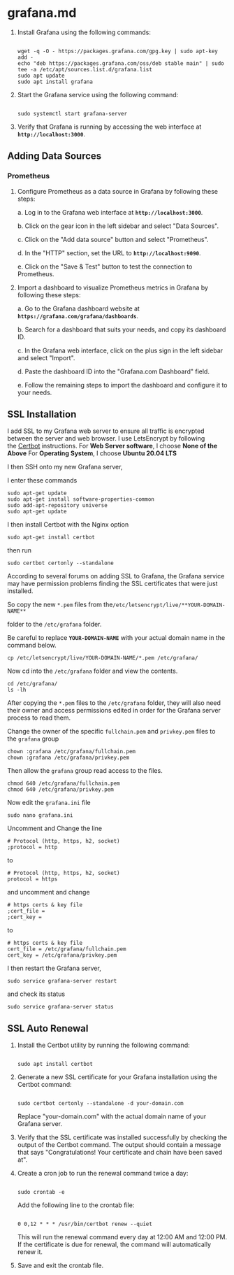 # grafana.md

1. Install Grafana using the following commands:

    ```
    
    wget -q -O - https://packages.grafana.com/gpg.key | sudo apt-key add -
    echo "deb https://packages.grafana.com/oss/deb stable main" | sudo tee -a /etc/apt/sources.list.d/grafana.list
    sudo apt update
    sudo apt install grafana
    ```

2. Start the Grafana service using the following command:

    ```
    
    sudo systemctl start grafana-server
    ```

3. Verify that Grafana is running by accessing the web interface at **`http://localhost:3000`**.

## Adding Data Sources

### Prometheus

1. Configure Prometheus as a data source in Grafana by following these steps:

    a. Log in to the Grafana web interface at **`http://localhost:3000`**.

    b. Click on the gear icon in the left sidebar and select "Data Sources".

    c. Click on the "Add data source" button and select "Prometheus".

    d. In the "HTTP" section, set the URL to **`http://localhost:9090`**.

    e. Click on the "Save & Test" button to test the connection to Prometheus.

2. Import a dashboard to visualize Prometheus metrics in Grafana by following these steps:

    a. Go to the Grafana dashboard website at **`https://grafana.com/grafana/dashboards`**.

    b. Search for a dashboard that suits your needs, and copy its dashboard ID.

    c. In the Grafana web interface, click on the plus sign in the left sidebar and select "Import".

    d. Paste the dashboard ID into the "Grafana.com Dashboard" field.

    e. Follow the remaining steps to import the dashboard and configure it to your needs.

## SSL Installation

I add SSL to my Grafana web server to ensure all traffic is encrypted between the server and web browser. I use LetsEncrypt by following the [Certbot](https://certbot.eff.org/) instructions. For **Web Server software**, I choose **None of the Above** For **Operating System**, I choose **Ubuntu 20.04 LTS**

I then SSH onto my new Grafana server,

I enter these commands

```
sudo apt-get update
sudo apt-get install software-properties-common
sudo add-apt-repository universe
sudo apt-get update
```

I then install Certbot with the Nginx option

```
sudo apt-get install certbot
```

then run

```
sudo certbot certonly --standalone
```

According to several forums on adding SSL to Grafana, the Grafana service may have permission problems finding the SSL certificates that were just installed.

So copy the new `*.pem` files from the`/etc/letsencrypt/live/**YOUR-DOMAIN-NAME**`

folder to the `/etc/grafana` folder.

Be careful to replace **`YOUR-DOMAIN-NAME`** with your actual domain name in the command below.

```
cp /etc/letsencrypt/live/YOUR-DOMAIN-NAME/*.pem /etc/grafana/
```

Now cd into the `/etc/grafana` folder and view the contents.

```
cd /etc/grafana/
ls -lh
```

After copying the `*.pem` files to the `/etc/grafana` folder, they will also need their owner and access permissions edited in order for the Grafana server process to read them.

Change the owner of the specific `fullchain.pem` and `privkey.pem` files to the `grafana` group

```
chown :grafana /etc/grafana/fullchain.pem
chown :grafana /etc/grafana/privkey.pem
```

Then allow the `grafana` group read access to the files.

```
chmod 640 /etc/grafana/fullchain.pem
chmod 640 /etc/grafana/privkey.pem
```

Now edit the `grafana.ini` file

```
sudo nano grafana.ini
```

Uncomment and Change the line

```
# Protocol (http, https, h2, socket)
;protocol = http
```

to

```
# Protocol (http, https, h2, socket)
protocol = https
```

and uncomment and change

```
# https certs & key file
;cert_file =
;cert_key =
```

to

```
# https certs & key file
cert_file = /etc/grafana/fullchain.pem
cert_key = /etc/grafana/privkey.pem
```

I then restart the Grafana server,

```
sudo service grafana-server restart
```

and check its status

```
sudo service grafana-server status
```

## SSL Auto Renewal

1. Install the Certbot utility by running the following command:

    ```
    
    sudo apt install certbot
    ```

2. Generate a new SSL certificate for your Grafana installation using the Certbot command:

    ```
    
    sudo certbot certonly --standalone -d your-domain.com
    ```

    Replace "your-domain.com" with the actual domain name of your Grafana server.

3. Verify that the SSL certificate was installed successfully by checking the output of the Certbot command. The output should contain a message that says "Congratulations! Your certificate and chain have been saved at".
4. Create a cron job to run the renewal command twice a day:

    ```
    
    sudo crontab -e
    ```

    Add the following line to the crontab file:

    ```
    
    0 0,12 * * * /usr/bin/certbot renew --quiet
    ```

    This will run the renewal command every day at 12:00 AM and 12:00 PM. If the certificate is due for renewal, the command will automatically renew it.

5. Save and exit the crontab file.
